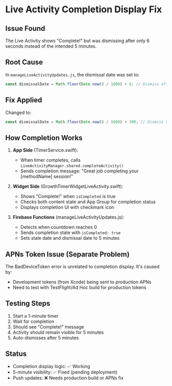 # Live Activity Completion Display Fix

## Issue Found
The Live Activity shows "Complete!" but was dismissing after only 6 seconds instead of the intended 5 minutes.

## Root Cause
In `manageLiveActivityUpdates.js`, the dismissal date was set to:
```javascript
const dismissalDate = Math.floor(Date.now() / 1000) + 6; // Dismiss after 6 seconds
```

## Fix Applied
Changed to:
```javascript
const dismissalDate = Math.floor(Date.now() / 1000) + 300; // Dismiss after 5 minutes
```

## How Completion Works

1. **App Side** (TimerService.swift):
   - When timer completes, calls `LiveActivityManager.shared.completeActivity()`
   - Sends completion message: "Great job completing your [methodName] session!"

2. **Widget Side** (GrowthTimerWidgetLiveActivity.swift):
   - Shows "Complete!" when `isCompleted` is true
   - Checks both content state and App Group for completion status
   - Displays completion UI with checkmark icon

3. **Firebase Functions** (manageLiveActivityUpdates.js):
   - Detects when countdown reaches 0
   - Sends completion state with `isCompleted: true`
   - Sets stale date and dismissal date to 5 minutes

## APNs Token Issue (Separate Problem)

The BadDeviceToken error is unrelated to completion display. It's caused by:
- Development tokens (from Xcode) being sent to production APNs
- Need to test with TestFlight/Ad Hoc build for production tokens

## Testing Steps

1. Start a 1-minute timer
2. Wait for completion
3. Should see "Complete!" message
4. Activity should remain visible for 5 minutes
5. Auto-dismisses after 5 minutes

## Status
- Completion display logic: ✅ Working
- 5-minute visibility: ✅ Fixed (pending deployment)
- Push updates: ❌ Needs production build or APNs fix